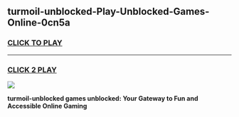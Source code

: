
## turmoil-unblocked-Play-Unblocked-Games-Online-0cn5a
<h3>
<a href="https://premium76.site?title=turmoil-unblocked&ref=25A">CLICK TO PLAY</a></h3>
<hr>

<h3>
<a href="https://premium76.site?title=turmoil-unblocked&ref=25A">CLICK 2 PLAY</a>
  
</h3>

<a href="https://premium76.site?title=turmoil-unblocked&ref=25A"><img src="https://clearcache.store/games.png"></a>


**turmoil-unblocked games unblocked: Your Gateway to Fun and Accessible Online Gaming**
